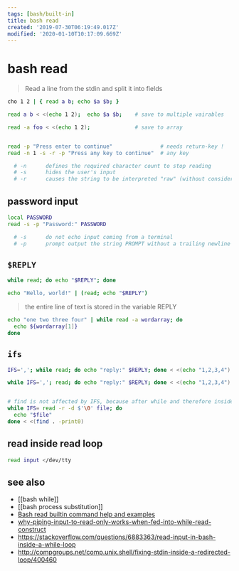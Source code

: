 ```yaml
---
tags: [bash/built-in]
title: bash read
created: '2019-07-30T06:19:49.017Z'
modified: '2020-01-10T10:17:09.669Z'
---
```


# bash read

> Read a line from the stdin and split it into fields

```sh
cho 1 2 | { read a b; echo $a $b; }

read a b < <(echo 1 2);  echo $a $b;    # save to multiple vairables

read -a foo < <(echo 1 2);              # save to array


read -p "Press enter to continue"               # needs return-key !
read -n 1 -s -r -p "Press any key to continue"  # any key

  # -n      defines the required character count to stop reading
  # -s      hides the user's input
  # -r      causes the string to be interpreted "raw" (without considering backslash escapes)
```

## password input
```sh
local PASSWORD
read -s -p "Password:" PASSWORD

  # -s      do not echo input coming from a terminal
  # -p      prompt output the string PROMPT without a trailing newline before attempting to read
```

## `$REPLY`
```sh
while read; do echo "$REPLY"; done

echo "Hello, world!" | (read; echo "$REPLY")
```
> the entire line of text is stored in the variable REPLY


```sh
echo "one two three four" | while read -a wordarray; do
  echo ${wordarray[1]}
done
```

## `ifs`
```sh
IFS=','; while read; do echo "reply:" $REPLY; done < <(echo "1,2,3,4")

while IFS=','; read; do echo "reply:" $REPLY; done < <(echo "1,2,3,4")


# find is not affected by IFS, because after while and therefore inside loop
while IFS= read -r -d $'\0' file; do
  echo "$file"
done < <(find . -print0)
```

## read inside read loop
```sh
read input </dev/tty
```

## see also
- [[bash while]]
- [[bash process substitution]]
- [Bash read builtin command help and examples](https://www.computerhope.com/unix/bash/read.htm)
- [why-piping-input-to-read-only-works-when-fed-into-while-read-construct](https://stackoverflow.com/questions/13763942/why-piping-input-to-read-only-works-when-fed-into-while-read-construct)
- https://stackoverflow.com/questions/6883363/read-input-in-bash-inside-a-while-loop
- http://compgroups.net/comp.unix.shell/fixing-stdin-inside-a-redirected-loop/400460
